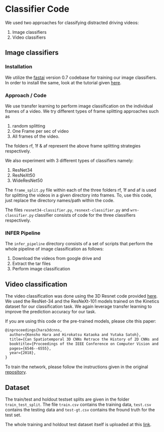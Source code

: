 # Classifier Code

We used two approaches for classifying distracted driving videos: 
1. Image classifiers
2. Video classifiers

## Image classifiers

### Installation

We utilize the [fastai](https://www.fast.ai/) version 0.7 codebase for training our image classifiers. In order to install the same, look at the tutorial given [here](https://forums.fast.ai/t/fastai-v0-7-install-issues-thread/24652).

### Approach / Code

We use transfer learning to perform image classification on the individual frames of a video. We try different types of frame splitting approaches such as 

1. random splitting
2. One Frame per sec of video
3. All frames of the video.

The folders rf, 1f & af represent the above frame splitting strategies respectively. 

We also experiment with 3 different types of classifiers namely:

1. ResNet34
2. ResNeXt50
3. WideResNet50

The `frame_split.py` file within each of the three folders rf, 1f and af is used for splitting the videos in a given directory into frames. To, use this code, just replace the directory names/path within the code.

The files `resnet34-classifier.py`, `resnext-classifier.py` and `wrn-classifier.py` classifier consists of code for the three classifiers respectively. 

### INFER Pipeline
The `infer_pipeline` directory consists of a set of scripts that perform the whole pipeline of image classification as follows:

1. Download the videos from google drive and 
2. Extract the tar files
3. Perform image classification

## Video classification

The video classification was done using the 3D Resnet code provided [here](https://github.com/kenshohara/3D-ResNets-PyTorch). We used the ResNet-34 and the ResNeXt-101 models trained on the Kinetics dataset for our classification task. We again leverage transfer learning to improve the prediction accuracy for our task. 

If you are using this code or the pre-trained models, please cite this paper:

```tex
@inproceedings{hara3dcnns,
  author={Kensho Hara and Hirokatsu Kataoka and Yutaka Satoh},
  title={Can Spatiotemporal 3D CNNs Retrace the History of 2D CNNs and ImageNet?},
  booktitle={Proceedings of the IEEE Conference on Computer Vision and Pattern Recognition (CVPR)},
  pages={6546--6555},
  year={2018},
}
```

To train the network, please follow the instructions given in the original [repository](https://github.com/kenshohara/3D-ResNets-PyTorch). 

## Dataset

The train/test and holdout testset splits are given in the folder `train_test_split`. The file `train.csv` contains the training data, `test.csv` contains the testing data and `test-gt.csv` contains the fround truth for the test set.

The whole training and holdout test dataset itself is uploaded at this [link](https://rebrand.ly/distracted-driving-dataset).